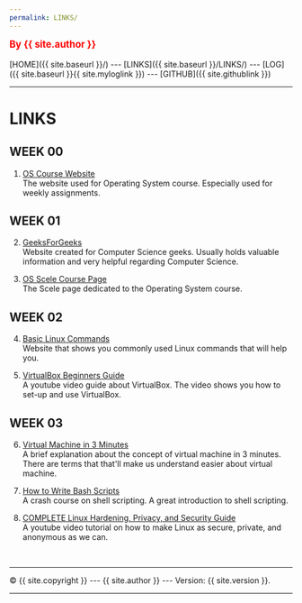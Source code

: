 ```yaml
---
permalink: LINKS/
---
```

<span style="color:red; font-weight:bold; font-size:larger;">By {{ site.author }}</span>
<br><br>
[HOME]({{ site.baseurl }}/) ---
[LINKS]({{ site.baseurl }}/LINKS/) ---
[LOG]({{ site.baseurl }}{{ site.myloglink }}) ---
[GITHUB]({{ site.githublink }})
<br>
<hr>

# LINKS

## WEEK 00

1. [OS Course Website](https://os.vlsm.org/)<br>
The website used for Operating System course. Especially used for weekly assignments.

## WEEK 01

2. [GeeksForGeeks](https://www.geeksforgeeks.org/)<br>
Website created for Computer Science geeks. Usually holds valuable information and very helpful
regarding Computer Science.

3. [OS Scele Course Page](https://scele.cs.ui.ac.id/course/view.php?id=3398)<br>
The Scele page dedicated to the Operating System course.

## WEEK 02

4. [Basic Linux Commands](https://linoxide.com/linux-command/essential-linux-basic-commands/)<br>
Website that shows you commonly used Linux commands that will help you.

5. [VirtualBox Beginners Guide](https://www.youtube.com/watch?v=sB_5fqiysi4)<br>
A youtube video guide about VirtualBox. The video shows you how to set-up and use VirtualBox.

## WEEK 03

6. [Virtual Machine in 3 Minutes](https://www.youtube.com/watch?v=yIVXjl4SwVo)<br>
A brief explanation about the concept of virtual machine in 3 minutes. There are terms that that'll make us 
understand easier about virtual machine.

7. [How to Write Bash Scripts](https://www.freecodecamp.org/news/shell-scripting-crash-course-how-to-write-bash-scripts-in-linux/)<br>
A crash course on shell scripting. A great introduction to shell scripting.

8. [COMPLETE Linux Hardening, Privacy, and Security Guide](https://www.youtube.com/watch?v=Sa0KqbpLye4)<br>
A youtube video tutorial on how to make Linux as secure, private, and anonymous as we can.

<br>
<hr>
&copy; {{ site.copyright }} --- {{ site.author }} --- Version: {{ site.version }}.
<hr>
<br>
